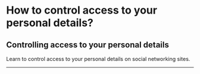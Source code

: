 # How to control access to your personal details?

## Controlling access to your personal details

Learn to control access to your personal details on social networking sites.

***